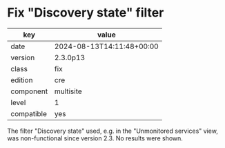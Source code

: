 [//]: # (werk v2)
# Fix "Discovery state" filter

key        | value
---------- | ---
date       | 2024-08-13T14:11:48+00:00
version    | 2.3.0p13
class      | fix
edition    | cre
component  | multisite
level      | 1
compatible | yes

The filter "Discovery state" used, e.g. in the "Unmonitored services" view, was
non-functional since version 2.3. No results were shown.
